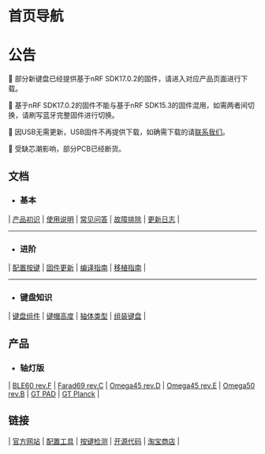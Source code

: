 
首页导航
=====================

# 公告

📢 部分新键盘已经提供基于nRF SDK17.0.2的固件，请进入对应产品页面进行下载。

📢 基于nRF SDK17.0.2的固件不能与基于nRF SDK15.3的固件混用，如需两者间切换，请刷写蓝牙完整固件进行切换。

📢 因USB无需更新，USB固件不再提供下载，如确需下载的请[联系我们](introduce.md#联系我们)。

📢 受缺芯潮影响，部分PCB已经断货。



文档
-----

  * ### 基本
  | [产品初识](introduce.md) | [使用说明](manual.md) | [常见问答](faq.md) | [故障排除](trouble.md) | [更新日志](changelog.md) |
  - - - -
  * ### 进阶
  | [配置按键](configurator.md) | [固件更新](upgrade.md) | [编译指南](build.md) | [移植指南](porting.md) |
  - - - -
  * ### 键盘知识
  | [键盘组件](knowledge/customkeyboard.md) | [键帽高度](knowledge/keycapheight.md) | [轴体类型](knowledge/axisswitch.md) | [组装键盘](https://glab.online/archives/502) |

产品
-----

  * ### 轴灯版
  | [BLE60 rev.F](keyboard/gt_ble60_f.md) | [Farad69 rev.C](keyboard/farad69_c.md) | [Omega45 rev.D](keyboard/omega45_d.md) | [Omega45 rev.E](keyboard/omega45_e.md) | [Omega50 rev.B](keyboard/omega50_b.md) | [GT PAD](keyboard/gt-pad.md) | [GT Planck](keyboard/gt-planck.md) |


链接
-----

  | [官方网站](http://glab.online) | [配置工具](http://keyboard.lotlab.org/) | [按键检测](http://glab.online/keytest) | [开源代码](https://github.com/Lotlab/nrf52-keyboard) | [淘宝商店](http://shop.glab.online/) |